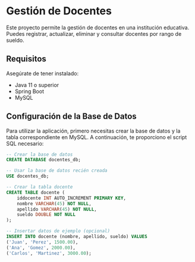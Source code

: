 # Gestión de Docentes

Este proyecto permite la gestión de docentes en una institución educativa. Puedes registrar, actualizar, eliminar y consultar docentes por rango de sueldo. 

## Requisitos

Asegúrate de tener instalado:

- Java 11 o superior
- Spring Boot
- MySQL

## Configuración de la Base de Datos

Para utilizar la aplicación, primero necesitas crear la base de datos y la tabla correspondiente en MySQL. A continuación, te proporciono el script SQL necesario:

```sql
-- Crear la base de datos
CREATE DATABASE docentes_db;

-- Usar la base de datos recién creada
USE docentes_db;

-- Crear la tabla docente
CREATE TABLE docente (
    iddocente INT AUTO_INCREMENT PRIMARY KEY,
    nombre VARCHAR(45) NOT NULL,
    apellido VARCHAR(45) NOT NULL,
    sueldo DOUBLE NOT NULL
);

-- Insertar datos de ejemplo (opcional)
INSERT INTO docente (nombre, apellido, sueldo) VALUES 
('Juan', 'Perez', 1500.00),
('Ana', 'Gomez', 2000.00),
('Carlos', 'Martinez', 3000.00);
